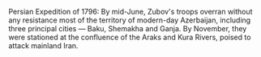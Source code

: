 Persian Expedition of 1796: By mid-June, Zubov's troops overran without any resistance most of the territory of modern-day Azerbaijan, including three principal cities — Baku, Shemakha and Ganja. By November, they were stationed at the confluence of the Araks and Kura Rivers, poised to attack mainland Iran.
